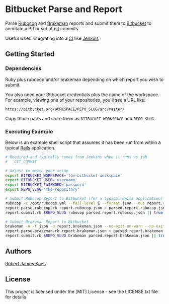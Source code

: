 # Bitbucket Parse and Report

Parse [Rubocop](https://rubocop.org/) and [Brakeman](https://brakemanscanner.org/) reports and submit them to [Bitbucket](https://bitbucket.org/) to
annotate a PR or set of [git](https://git-scm.com/) commits.

Useful when integrating into a [CI](https://en.wikipedia.org/wiki/Continuous_integration) like [Jenkins](https://www.jenkins.io/)

## Getting Started

### Dependencies

Ruby plus rubocop and/or brakeman depending on which report you wish to submit.

You also need your Bitbucket credentials plus the name of the workspace.  For
example, viewing one of your repositories, you'll see a URL like:

```
https://bitbucket.org/WORKSPACE/REPO_SLUG/src/master/
```

Copy those parts and store them as `BITBUCKET_WORKSPACE` and `REPO_SLUG`

### Executing Example

Below is an example shell script that assumes it has been run from within a
typical [Rails](https://rubyonrails.org/) application.

```sh
# Required and typically comes from Jenkins when it runs as job
#   GIT_COMMIT

# Adjust to match your setup
export BITBUCKET_WORKSPACE='the-bitbucket-workspace'
export BITBUCKET_USER='username'
export BITBUCKET_PASSWORD='password'
export REPO_SLUG='the-repository'

# Submit Rubocop Report to Bitbucket (for a typical Rails application)
rubocop -c /opt/rubocop.yml --fail-level E --format json --out report.rubocop.json $(find app lib spec -name '*.rb' -print)
report.parse.rubocop.rb report.rubocop.json > parsed.report.rubocop.json
report.submit.rb $REPO_SLUG rubocop parsed.report.rubocop.json || true

# Submit Brakeman Report to Bitbucket
brakeman -A -f json -o report.brakeman.json --no-exit-on-warn --no-exit-on-error --force-scan
report.parse.brakeman.rb report.brakeman.json > parsed.report.brakeman.json
report.submit.rb $REPO_SLUG brakeman parsed.report.brakeman.json || true
```

## Authors

[Robert James Kaes](https://www.wormbytes.ca/)

## License

This project is licensed under the [MIT] License - see the LICENSE.txt file for details
